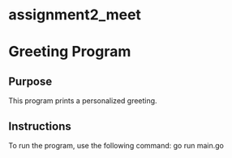 # assignment2_meet
# Greeting Program

## Purpose
This program prints a personalized greeting.

## Instructions
To run the program, use the following command:
go run main.go
